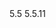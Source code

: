 <!--start-shortversion-->5.5<!--end-shortversion-->
<!--start-fullversion-->5.5.11<!--end-fullversion-->